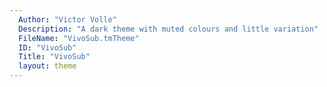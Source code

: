 ```yaml
---
  Author: "Victor Volle"
  Description: "A dark theme with muted colours and little variation"
  FileName: "VivoSub.tmTheme"
  ID: "VivoSub"
  Title: "VivoSub"
  layout: theme
---
```

  